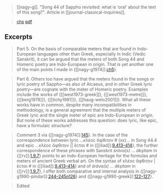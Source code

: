 > [[nagy-g]]. "Song 44 of Sappho revisited: what is ‘oral’ about the text of this song?". Article in [[journal-classical-inquiries]].

> [chs](https://classical-inquiries.chs.harvard.edu/song-44-of-sappho-revisited-what-is-oral-about-the-text-of-this-song/)
> [pdf](a/nagy-g2016-08-31.pdf)


## Excerpts
> Part 5. On the basis of comparable meters that are found in Indo-European languages other than Greek, especially in Indic (Vedic Sanskrit), it can be argued that the meters of both Song 44 and Homeric poetry are Indo-European in origin. That is yet another one of the main points I made in {[[nagy-g1974]]:[ch5](https://chs.harvard.edu/chapter/5-the-wedding-of-hektor-and-andromache-epic-contacts-in-sappho-44lp/)}.

> Part 6. Others too have argued that the meters found in the songs or lyric poetry of Sappho—as also of Alcaeus, and in other Greek lyric poetry—are cognate with the meter of Homeric poetry. Examples include the works of {[[west1973-greek]]}, {[[west1973-metre]]}, {[[berg1978]]}, {[[tichy1981]]}, {[[haug-welo2001]]}. What all these works have in common, despite many incompatibilities in methodology, is a general agreement that the multiple meters of Greek lyric and the single meter of epic are Indo-European in origin. But none of these works addresses this question: does lyric, like epic, have a formulaic structure?

> Comment 3 via {[[nagy-g1974]]:[145](https://chs.harvard.edu/chapter/6-formula-and-meter-a-summary/)}. In the case of the correspondence between lyric …κλέοc ἄφθιτον # (xx)… in Song 44.4 and epic …κλέοc ἄφθιτον || ἔcται # in {[[iliad]]:[9.413–414](https://ahcip.chs.harvard.edu/commentary/?works=iliad&subworks=9&lineFrom=413&lineTo=414)}, the further correspondence of these phrases with Sanskrit _śráva(s)_ … _ákşitam_ in {[[rv]]:[1.9.7](https://vedaweb.uni-koeln.de/rigveda/view/id/1.9.7)} points to an Indo-European heritage for the formulas and meters of ancient Greek verbal art. On the syntax of κλέοc ἄφθιτον | ἔcται # in {[[iliad]]:[9.413–414](https://ahcip.chs.harvard.edu/commentary/?works=iliad&subworks=9&lineFrom=413&lineTo=414)} and of _śráva(s) … ákşitam_ in {[[rv]]:[1.9.7](https://vedaweb.uni-koeln.de/rigveda/view/id/1.9.7)}, I offer both comparative and internal analysis in {[[nagy-g1990-pindar]]:[244–245n126](https://chs.harvard.edu/chapter/8-the-authoritative-speech-of-prose-poetry-and-song-pindar-and-herodotus-i/#n.126)} and {[[nagy-g1990-greek]]:[122–127](https://chs.harvard.edu/chapter/chapter-5-the-death-of-sarpedon-and-the-question-of-homeric-uniqueness-pp-122-142/)}.

> Edited